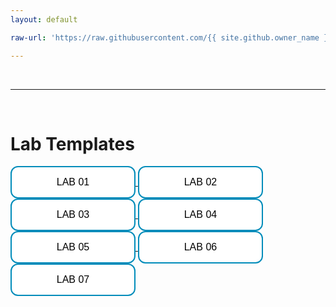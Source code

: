 ```yaml
---
layout: default

raw-url: 'https://raw.githubusercontent.com/{{ site.github.owner_name }}/{{ site.github.repository_name }}/main/units'

---
```


<div class = "uk-container uk-container-small">


<br>
<hr>
<br>


# Lab Templates

<a href='{{raw-url}}/01-building-blocks-of-r/lab-01-template.rmd' target="_blank">
<button type="button" class="button"> LAB 01 </button>
</a>
  
<a href='{{raw-url}}/02-operators-and-descriptives/lab-02-template.rmd' target="_blank">
<button type="button" class="button"> LAB 02 </button>
</a>
  
<a href='{{raw-url}}/01-building-blocks-of-r/lab-01-template.rmd' target="_blank">
<button type="button" class="button"> LAB 03 </button>
</a>
  
<a href='{{raw-url}}/01-building-blocks-of-r/lab-01-template.rmd' target="_blank">
<button type="button" class="button"> LAB 04 </button>
</a>
  
<a href='{{raw-url}}/01-building-blocks-of-r/lab-01-template.rmd' target="_blank">
<button type="button" class="button"> LAB 05 </button>
</a>
  
<a href='{{raw-url}}/01-building-blocks-of-r/lab-01-template.rmd' target="_blank">
<button type="button" class="button"> LAB 06 </button>
</a>
  
<a href='{{raw-url}}/01-building-blocks-of-r/lab-01-template.rmd' target="_blank">
<button type="button" class="button"> LAB 07 </button>
</a>
  
<br>
<br>
<br>



</div>
<br><br><br>


<style>
.button {
  background-color: white;
  color: black;
  border: 2px solid #008CBA;
  padding: 15px 32px;
  text-align: center;
  text-decoration: none;
  display: inline-block;
  font-size: 16px;
  border-radius: 12px;
  width: 200px;
}

.button {
  transition-duration: 0.4s;
}

.button:hover {
  background-color: #008CBA; 
  color: white;
}
</style>
